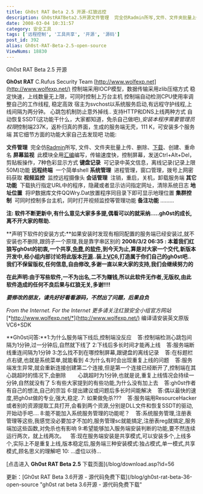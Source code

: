 ```yaml
---
title: Gh0st RAT Beta 2.5 开源-红狼远控
description: Gh0stRATBeta2.5开源文件管理  完全仿Radmin所写,文件、文件夹批量上传、删除、下载、创建、重命名屏幕监视  此模块全用汇编编写，传输速度快，控制屏幕，发送Ctrl+Alt+Del，剪贴板操作，7种色彩显示方式键盘记录  可记录中英文信息，离线记录(记录上限50M)功能远程终端  一个简单shell系统管理  进程管理，窗口管理，拨号上网密码获取视频监控  监控远程摄像头会话管理  注销，重启，关机，卸载服务端其它功能  下载执行指定URL中的程序，隐藏或者显示访问指定网址，清除系统日志地址位置  将IP数据库文件QQWry.Dat放置程序同目录下即可显示地理位置集群控制  可同时控制多台主机，同时打开视频监控等管理功能
date: 2008-03-04 10:31:57
category: 安全工具
tags: ['远程控制', '工具共享', '开源', '源码']
post_id: 392
alias: Gh0st-RAT-Beta-2.5-open-source
ViewNums: 18830
---
```


Gh0st RAT Beta 2.5 开源

**Gh0st RAT**
C.Rufus Security Team
[http://www.wolfexp.net](http://www.wolfexp.net/)
控制端采用IOCP模型，数据传输采用zlib压缩方式
稳定快速，上线数量无上限，可同时控制上万台主机
控制端自动检测CPU使用率调整自己的工作线程, 稳定高效
宿主为svchost以系统服务启动,有远程守护线程,上线间隔为两分钟。
心跳包机制防止意外掉线..
支持HTTP和DNS上线两种方式
自动恢复SSDT(这功能干什么，大家都知道，免杀自己做吧),*安装本程序需要管理员权限*控制端237K，返朴归真的界面，生成的服务端无壳，111 K，可安装多个服务端
其它细节方面的功能大家自己去发现吧
功能:

**文件管理**  完全仿[Radmin](/blog/radmin-31-server-crack-nosetup)所写, 文件、文件夹批量上传、删除、[下载](/tags/%E4%B8%8B%E8%BD%BDDownload)、创建、重命名
**屏幕监视**  此模块全用[汇编](/tags/%E6%B1%87%E7%BC%96)编写，传输速度快，控制屏幕，发送Ctrl+Alt+Del，剪贴板操作，7种色彩显示方式
**键盘记录**  可记录中英文信息，离线记录(记录上限50M)功能
**远程终端**  一个简单shell
**系统管理**  进程管理，窗口管理，拨号上网密码获取
**视频监控**  监控远程摄像头
**会话管理**  注销，重启，关机，卸载服务端
**其它功能**  下载执行指定URL中的程序，隐藏或者显示访问指定网址，清除系统日志
**地址位置**  将IP数据库文件QQWry.Dat放置程序同目录下即可显示地理位置
**集群控制**  可同时控制多台主机，同时打开视频监控等管理功能
**备注功能** .........

**注: 软件不断更新中,有什么意见大家多多提,偶看可以的就采纳.....gh0st的成长,离不开大家的帮助.**

**声明下软件的安装方式:**如果安装时发现有相同配置的服务端已经安装过,就不安装也不删除,跟鸽子一个原理,我是靠字串区别的
**2008/3/2 06:35 : 本着我们红狼写gh0st的初衷,一个共享,[免费](/tags/%E5%85%8D%E8%B4%B9%E7%BD%91%E7%BB%9C%E8%B5%84%E6%BA%90),的[软件](/tags/%E8%BD%AF%E4%BB%B6),到今天为止,算是对大家一个交代,新版本开发中,经小组内部讨论将此版本[开源](/tags/%E5%BC%80%E6%BA%90)..装上[VC](/tags/C%2FCPP)6,打造属于你们自己的gh0st吧..**
**我们不保留版权,任何信息,自由修改,多谢一直以来大家的支持,我们会继续努力的**

**在此声明:由于写些软件,一不为出名,二不为赚钱,所以此软件无作者,无版权,由此软件造成的任何不良后果与红狼无关,多谢!!!!**

***要修改的朋友，请先好好看看源码，不然出了问题，后果自负***

*From the Internet. For the Internet*
*更多请关注红狼安全小组官方网站* [*http://www.wolfexp.net/*](http://www.wolfexp.net/)
编译请安装英文原版VC6+SDK

**Gh0st问答:**1:为什么服务端下线后,控制端没反应
   答:控制端检测心跳包间隔为1分钟,过一分钟后,自然就下线了
2:下线后多长时间才能再上线
   答:服务端断线重连间隔为1分钟
3:怎么找不到在哪控制屏幕,跟键盘的离线记录
   答:在标题栏点右键,也就是系统菜单,就能看到
4:为什么有时会出现重复上线的问题
   答:服务端发生异常,就会重新连接创建第二个连接,但是第一个连接已经断开了,控制端在其心跳超时的情况下,会删除
       心跳超时为1分钟,也就是说,重复上线情况会持续一分钟,自然就没有了
5:有些大家提到的有些功能,为什么没有加上去
   答:gh0st作者有自己的想法,自己的宗旨
6:提出建议或问题后多长时间能解决
   答:偶以最快的速度,把gh0st做的专业,强大,稳定.
7: 如果做免杀???
   答:服务端用ResourceHacker或者别的资源提取工具打开,会看到两个资源,分别是DLL文件和恢复SSDT的驱动,开始动手吧....
8:能不能加入系统服务管理的功能呢？
   答:系统服务管理,注册表管理等这些,我感觉没必要加才不加的,服务管理sc就能搞定,注册表reg就搞定,服务端加这些函数,对免杀也有影响
9:希望能够加入服务端安装判断的功能,要不然连续运行两次，就上线两次。
   答:现在服务端安装是共享模式,可以安装多个,上线多个,实际上不是重复上线,版本稳定后,服务端三种安装模式:独占模式,单一模式,共享模式,顾名思义的理解吧
10: ...虚位以待...

[点击进入 **Gh0st RAT Beta 2.5** 下载页面](/blog/download.asp?id=56

更新：[Gh0st RAT Beta 3.6开源 - 源代码免费下载](/blog/gh0st-rat-beta-36-open-source "gh0st rat beta 3.6开源 - 源代码免费下载"

